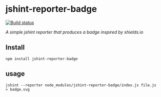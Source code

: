 # jshint-reporter-badge

[![Build status](https://img.shields.io/travis/albanm/jshint-reporter-badge.svg)](https://travis-ci.org/albanm/jshint-reporter-badge)

*A simple jshint reporter that produces a badge inspired by shields.io*

## Install

    npm install jshint-reporter-badge

## usage

    jshint --reporter node_modules/jshint-reporter-badge/index.js file.js > badge.svg
